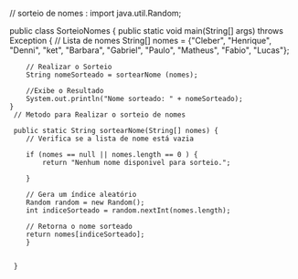 // sorteio de nomes : import java.util.Random;

public class SorteioNomes {
    public static void main(String[] args) throws Exception {
        // Lista de  nomes 
        String[] nomes = {"Cleber", "Henrique", "Denni", "ket", "Barbara", "Gabriel", "Paulo", "Matheus", "Fabio", "Lucas"};
       
        // Realizar o Sorteio 
        String nomeSorteado = sortearNome (nomes);

        //Exibe o Resultado 
        System.out.println("Nome sorteado: " + nomeSorteado);
    }
     // Metodo para Realizar o sorteio de nomes 

     public static String sortearNome(String[] nomes) {
        // Verifica se a lista de nome está vazia
         
        if (nomes == null || nomes.length == 0 ) {
            return "Nenhum nome disponivel para sorteio."; 
        
        }
        
        // Gera um índice aleatório 
        Random random = new Random();
        int indiceSorteado = random.nextInt(nomes.length);
        
        // Retorna o nome sorteado 
        return nomes[indiceSorteado];
        }

         
     }
